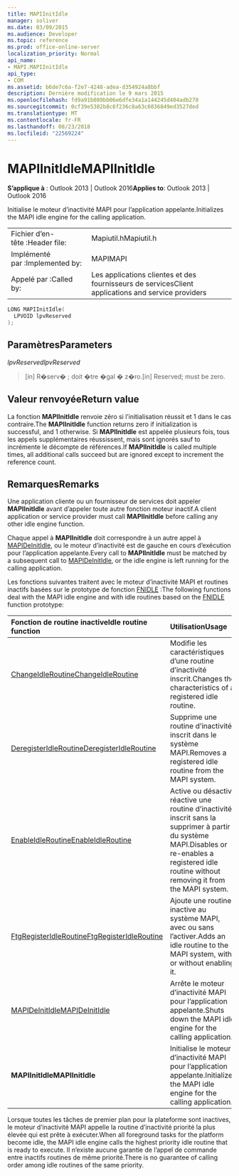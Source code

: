 ```yaml
---
title: MAPIInitIdle
manager: soliver
ms.date: 03/09/2015
ms.audience: Developer
ms.topic: reference
ms.prod: office-online-server
localization_priority: Normal
api_name:
- MAPI.MAPIInitIdle
api_type:
- COM
ms.assetid: b6de7c6a-f2e7-4248-adea-d354924a8bbf
description: Dernière modification le 9 mars 2015
ms.openlocfilehash: fd9a91b089bb06e6dfe34a1a144245d404adb270
ms.sourcegitcommit: 0cf39e5382b8c6f236c8a63c6036849ed3527ded
ms.translationtype: MT
ms.contentlocale: fr-FR
ms.lasthandoff: 08/23/2018
ms.locfileid: "22569224"
---
```

# <a name="mapiinitidle"></a><span data-ttu-id="e8253-103">MAPIInitIdle</span><span class="sxs-lookup"><span data-stu-id="e8253-103">MAPIInitIdle</span></span>

  
  
<span data-ttu-id="e8253-104">**S’applique à** : Outlook 2013 | Outlook 2016</span><span class="sxs-lookup"><span data-stu-id="e8253-104">**Applies to**: Outlook 2013 | Outlook 2016</span></span> 
  
<span data-ttu-id="e8253-105">Initialise le moteur d’inactivité MAPI pour l’application appelante.</span><span class="sxs-lookup"><span data-stu-id="e8253-105">Initializes the MAPI idle engine for the calling application.</span></span> 
  
|||
|:-----|:-----|
|<span data-ttu-id="e8253-106">Fichier d’en-tête :</span><span class="sxs-lookup"><span data-stu-id="e8253-106">Header file:</span></span>  <br/> |<span data-ttu-id="e8253-107">Mapiutil.h</span><span class="sxs-lookup"><span data-stu-id="e8253-107">Mapiutil.h</span></span>  <br/> |
|<span data-ttu-id="e8253-108">Implémenté par :</span><span class="sxs-lookup"><span data-stu-id="e8253-108">Implemented by:</span></span>  <br/> |<span data-ttu-id="e8253-109">MAPI</span><span class="sxs-lookup"><span data-stu-id="e8253-109">MAPI</span></span>  <br/> |
|<span data-ttu-id="e8253-110">Appelé par :</span><span class="sxs-lookup"><span data-stu-id="e8253-110">Called by:</span></span>  <br/> |<span data-ttu-id="e8253-111">Les applications clientes et des fournisseurs de services</span><span class="sxs-lookup"><span data-stu-id="e8253-111">Client applications and service providers</span></span>  <br/> |
   
```cpp
LONG MAPIInitIdle(
  LPVOID lpvReserved
);
```

## <a name="parameters"></a><span data-ttu-id="e8253-112">Paramètres</span><span class="sxs-lookup"><span data-stu-id="e8253-112">Parameters</span></span>

 <span data-ttu-id="e8253-113">_lpvReserved_</span><span class="sxs-lookup"><span data-stu-id="e8253-113">_lpvReserved_</span></span>
  
> <span data-ttu-id="e8253-114">[in] R�serv� ; doit �tre �gal � z�ro.</span><span class="sxs-lookup"><span data-stu-id="e8253-114">[in] Reserved; must be zero.</span></span>
    
## <a name="return-value"></a><span data-ttu-id="e8253-115">Valeur renvoyée</span><span class="sxs-lookup"><span data-stu-id="e8253-115">Return value</span></span>

<span data-ttu-id="e8253-116">La fonction **MAPIInitIdle** renvoie zéro si l’initialisation réussit et 1 dans le cas contraire.</span><span class="sxs-lookup"><span data-stu-id="e8253-116">The **MAPIInitIdle** function returns zero if initialization is successful, and 1 otherwise.</span></span> <span data-ttu-id="e8253-117">Si **MAPIInitIdle** est appelée plusieurs fois, tous les appels supplémentaires réussissent, mais sont ignorés sauf to incrémente le décompte de références.</span><span class="sxs-lookup"><span data-stu-id="e8253-117">If **MAPIInitIdle** is called multiple times, all additional calls succeed but are ignored except to increment the reference count.</span></span> 
  
## <a name="remarks"></a><span data-ttu-id="e8253-118">Remarques</span><span class="sxs-lookup"><span data-stu-id="e8253-118">Remarks</span></span>

<span data-ttu-id="e8253-119">Une application cliente ou un fournisseur de services doit appeler **MAPIInitIdle** avant d’appeler toute autre fonction moteur inactif.</span><span class="sxs-lookup"><span data-stu-id="e8253-119">A client application or service provider must call **MAPIInitIdle** before calling any other idle engine function.</span></span> 
  
<span data-ttu-id="e8253-120">Chaque appel à **MAPIInitIdle** doit correspondre à un autre appel à [MAPIDeInitIdle](mapideinitidle.md), ou le moteur d’inactivité est de gauche en cours d’exécution pour l’application appelante.</span><span class="sxs-lookup"><span data-stu-id="e8253-120">Every call to **MAPIInitIdle** must be matched by a subsequent call to [MAPIDeInitIdle](mapideinitidle.md), or the idle engine is left running for the calling application.</span></span> 
  
<span data-ttu-id="e8253-121">Les fonctions suivantes traitent avec le moteur d’inactivité MAPI et routines inactifs basées sur le prototype de fonction [FNIDLE](fnidle.md) :</span><span class="sxs-lookup"><span data-stu-id="e8253-121">The following functions deal with the MAPI idle engine and with idle routines based on the [FNIDLE](fnidle.md) function prototype:</span></span> 
  
|<span data-ttu-id="e8253-122">**Fonction de routine inactive**</span><span class="sxs-lookup"><span data-stu-id="e8253-122">**Idle routine function**</span></span>|<span data-ttu-id="e8253-123">**Utilisation**</span><span class="sxs-lookup"><span data-stu-id="e8253-123">**Usage**</span></span>|
|:-----|:-----|
|[<span data-ttu-id="e8253-124">ChangeIdleRoutine</span><span class="sxs-lookup"><span data-stu-id="e8253-124">ChangeIdleRoutine</span></span>](changeidleroutine.md) <br/> |<span data-ttu-id="e8253-125">Modifie les caractéristiques d’une routine d’inactivité inscrit.</span><span class="sxs-lookup"><span data-stu-id="e8253-125">Changes the characteristics of a registered idle routine.</span></span>  <br/> |
|[<span data-ttu-id="e8253-126">DeregisterIdleRoutine</span><span class="sxs-lookup"><span data-stu-id="e8253-126">DeregisterIdleRoutine</span></span>](deregisteridleroutine.md) <br/> |<span data-ttu-id="e8253-127">Supprime une routine d’inactivité inscrit dans le système MAPI.</span><span class="sxs-lookup"><span data-stu-id="e8253-127">Removes a registered idle routine from the MAPI system.</span></span>  <br/> |
|[<span data-ttu-id="e8253-128">EnableIdleRoutine</span><span class="sxs-lookup"><span data-stu-id="e8253-128">EnableIdleRoutine</span></span>](enableidleroutine.md) <br/> |<span data-ttu-id="e8253-129">Active ou désactive réactive une routine d’inactivité inscrit sans la supprimer à partir du système MAPI.</span><span class="sxs-lookup"><span data-stu-id="e8253-129">Disables or re-enables a registered idle routine without removing it from the MAPI system.</span></span>  <br/> |
|[<span data-ttu-id="e8253-130">FtgRegisterIdleRoutine</span><span class="sxs-lookup"><span data-stu-id="e8253-130">FtgRegisterIdleRoutine</span></span>](ftgregisteridleroutine.md) <br/> |<span data-ttu-id="e8253-131">Ajoute une routine inactive au système MAPI, avec ou sans l’activer.</span><span class="sxs-lookup"><span data-stu-id="e8253-131">Adds an idle routine to the MAPI system, with or without enabling it.</span></span>  <br/> |
|[<span data-ttu-id="e8253-132">MAPIDeInitIdle</span><span class="sxs-lookup"><span data-stu-id="e8253-132">MAPIDeInitIdle</span></span>](mapideinitidle.md) <br/> |<span data-ttu-id="e8253-133">Arrête le moteur d’inactivité MAPI pour l’application appelante.</span><span class="sxs-lookup"><span data-stu-id="e8253-133">Shuts down the MAPI idle engine for the calling application.</span></span>  <br/> |
|<span data-ttu-id="e8253-134">**MAPIInitIdle**</span><span class="sxs-lookup"><span data-stu-id="e8253-134">**MAPIInitIdle**</span></span> <br/> |<span data-ttu-id="e8253-135">Initialise le moteur d’inactivité MAPI pour l’application appelante.</span><span class="sxs-lookup"><span data-stu-id="e8253-135">Initializes the MAPI idle engine for the calling application.</span></span>  <br/> |
   
<span data-ttu-id="e8253-136">Lorsque toutes les tâches de premier plan pour la plateforme sont inactives, le moteur d’inactivité MAPI appelle la routine d’inactivité priorité la plus élevée qui est prête à exécuter.</span><span class="sxs-lookup"><span data-stu-id="e8253-136">When all foreground tasks for the platform become idle, the MAPI idle engine calls the highest priority idle routine that is ready to execute.</span></span> <span data-ttu-id="e8253-137">Il n’existe aucune garantie de l’appel de commande entre inactifs routines de même priorité.</span><span class="sxs-lookup"><span data-stu-id="e8253-137">There is no guarantee of calling order among idle routines of the same priority.</span></span> 
  

